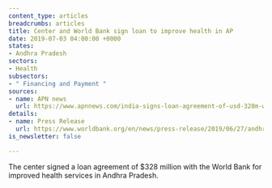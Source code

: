 ```yaml
---
content_type: articles
breadcrumbs: articles
title: Center and World Bank sign loan to improve health in AP
date: 2019-07-03 04:00:00 +0000
states:
- Andhra Pradesh
sectors:
- Health
subsectors:
- " Financing and Payment "
sources:
- name: APN news
  url: https://www.apnnews.com/india-signs-loan-agreement-of-usd-328m-with-world-bank-for-andhra-pradesh/
details:
- name: Press Release
  url: https://www.worldbank.org/en/news/press-release/2019/06/27/andhra-pradesh-health-services-world-bank-loan
is_newsletter: false

---
```

The center signed a loan agreement of $328 million with the World Bank for improved health services in Andhra Pradesh.
